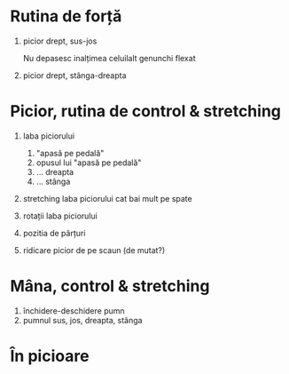 # Rutina de forță

1. picior drept, sus-jos

   Nu depasesc inalțimea celuilalt genunchi flexat
   
1. picior drept, stânga-dreapta


# Picior, rutina de control & stretching

1. laba piciorului
   1. "apasă pe pedală" 
   1. opusul lui "apasă pe pedală"
   1. ... dreapta
   1. ... stânga
   
   
1. stretching laba piciorului cat bai mult pe spate
1. rotații laba piciorului
1. pozitia de pârțuri
1. ridicare picior de pe scaun (de mutat?)


# Mâna, control & stretching
   
1. închidere-deschidere pumn
1. pumnul sus, jos, dreapta, stânga


# În picioare
